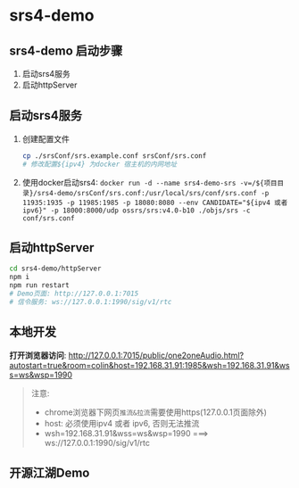 # srs4-demo

## srs4-demo 启动步骤

1. 启动srs4服务
1. 启动httpServer

## 启动srs4服务

1. 创建配置文件
   ```bash
   cp ./srsConf/srs.example.conf srsConf/srs.conf
   # 修改配置${ipv4} 为docker 宿主机的内网地址
   ```   
1. 使用docker启动srs4: `docker run -d --name srs4-demo-srs -v=/${项目目录}/srs4-demo/srsConf/srs.conf:/usr/local/srs/conf/srs.conf -p 11935:1935 -p 11985:1985 -p 18080:8080 --env CANDIDATE="${ipv4 或者 ipv6}" -p 18000:8000/udp ossrs/srs:v4.0-b10 ./objs/srs -c conf/srs.conf`

## 启动httpServer

```bash
cd srs4-demo/httpServer
npm i
npm run restart
# Demo页面: http://127.0.0.1:7015
# 信令服务: ws://127.0.0.1:1990/sig/v1/rtc
```

## 本地开发

**打开浏览器访问**: http://127.0.0.1:7015/public/one2oneAudio.html?autostart=true&room=colin&host=192.168.31.91:1985&wsh=192.168.31.91&wss=ws&wsp=1990
> 注意: 
>  - chrome浏览器下网页`推流&拉流`需要使用https(127.0.0.1页面除外)
>  - host: 必须使用ipv4 或者 ipv6, 否则无法推流
>  - wsh=192.168.31.91&wss=ws&wsp=1990 ===> ws://127.0.0.1:1990/sig/v1/rtc

## 开源江湖Demo

